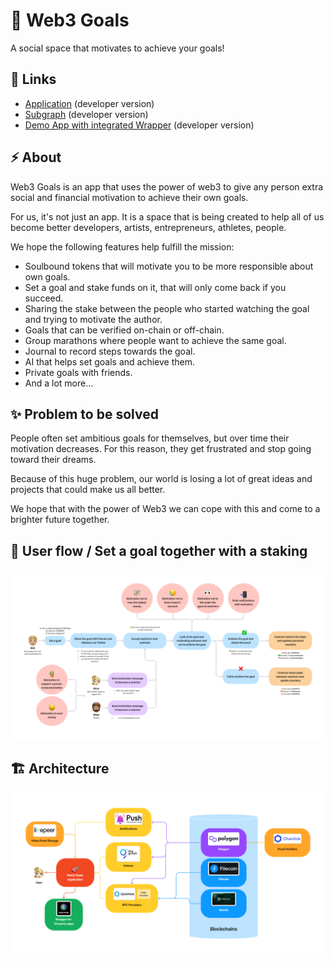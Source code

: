 # 🎯 Web3 Goals

A social space that motivates to achieve your goals!

## 🔗 Links

- [Application](https://web3goals.space) (developer version)
- [Subgraph](https://thegraph.com/hosted-service/subgraph/kiv1n/web3-goals) (developer version)
- [Demo App with integrated Wrapper](https://web3goals-wrapper-demo-app.vercel.app/) (developer version)

## ⚡ About

Web3 Goals is an app that uses the power of web3 to give any person extra social and financial motivation to achieve their own goals.

For us, it's not just an app. It is a space that is being created to help all of us become better developers, artists, entrepreneurs, athletes, people.

We hope the following features help fulfill the mission:

- Soulbound tokens that will motivate you to be more responsible about own goals.
- Set a goal and stake funds on it, that will only come back if you succeed.
- Sharing the stake between the people who started watching the goal and trying to motivate the author.
- Goals that can be verified on-chain or off-chain.
- Group marathons where people want to achieve the same goal.
- Journal to record steps towards the goal.
- AI that helps set goals and achieve them.
- Private goals with friends.
- And a lot more...

## ✨ Problem to be solved

People often set ambitious goals for themselves, but over time their motivation decreases. For this reason, they get frustrated and stop going toward their dreams.

Because of this huge problem, our world is losing a lot of great ideas and projects that could make us all better.

We hope that with the power of Web3 we can cope with this and come to a brighter future together.

## 🌊 User flow / Set a goal together with a staking

![User flow / Set a goal together with a staking](profile/images/user-flow-set-goal-with-staking.png)

## 🏗️ Architecture

![Architecture](profile/images/architecture.png)